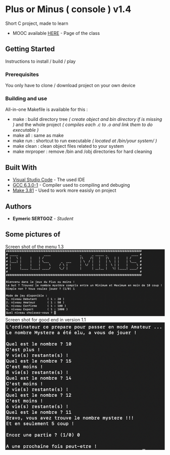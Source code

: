 # Plus or Minus ( console ) v1.4

Short C project, made to learn

* MOOC available [HERE](https://openclassrooms.com/fr/courses/19980-apprenez-a-programmer-en-c/14828-tp-plus-ou-moins-votre-premier-jeu) - Page of the class

## Getting Started

Instructions to install / build / play

### Prerequisites

You only have to clone / download project on your own device

### Building and use

All-in-one Makefile is available for this :

* make : build directory tree _( create object and bin directory if is missing )_ and the whole project _( compiles each .c to .o and link them to do executable )_
* make all : same as make
* make run : shortcut to run executable _( located at /bin/*your system*/ )_
* make clean : clean object files related to your system
* make mrproper : remove /bin and /obj directories for hard cleaning

## Built With

* [Visual Studio Code](https://code.visualstudio.com/) - The used IDE
* [GCC 6.3.0-1](https://gcc.gnu.org/) - Compiler used to compiling and debuging
* [Make 3.81](https://www.gnu.org/) - Used to work more easisly on project

## Authors

* **Eymeric SERTGOZ** - *Student*

## Some pictures of

 
Screen shot of the menu 1.3  
![Image for menu](/asset/StartMenu.png)  
Screen shot for good end in version 1.1  
![Image of a nice game](/asset/GamePlay.png) 

